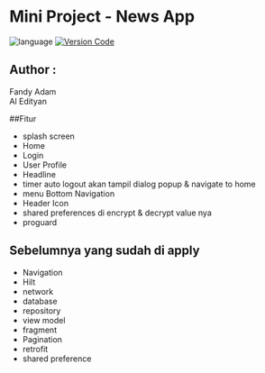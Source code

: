 # Mini Project - News App

![language](https://img.shields.io/badge/Language-Kotlin-green.svg) [![Version Code](https://img.shields.io/badge/NewsApp-1.0.1-light.svg)](https://github.com/casper4738/NewsApp)

## Author :
Fandy Adam  
Al Edityan


##Fitur
- splash screen
- Home
- Login
- User Profile
- Headline
- timer auto logout akan tampil dialog popup & navigate to home
- menu Bottom Navigation
- Header Icon
- shared preferences di encrypt & decrypt value nya
- proguard


## Sebelumnya yang sudah di apply
- Navigation
- Hilt
- network
- database
- repository
- view model
- fragment
- Pagination
- retrofit
- shared preference
